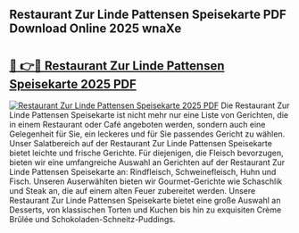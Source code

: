 ## Restaurant Zur Linde Pattensen Speisekarte PDF Download Online 2025 wnaXe

# <h2><a href="http://gc6eb97.nevu.top/?p=Restaurant+Zur+Linde+Pattensen+Speisekarte">🔗 👉🔴 Restaurant Zur Linde Pattensen Speisekarte 2025 PDF</a></h2>

[![Restaurant Zur Linde Pattensen Speisekarte 2025 PDF](https://i.imgur.com/dBaPXMq.png)](http://gc6eb97.nevu.top/?p=Restaurant+Zur+Linde+Pattensen+Speisekarte)
Die Restaurant Zur Linde Pattensen Speisekarte ist nicht mehr nur eine Liste von Gerichten, die in einem Restaurant oder Café angeboten werden, sondern auch eine Gelegenheit für Sie, ein leckeres und für Sie passendes Gericht zu wählen. Unser Salatbereich auf der Restaurant Zur Linde Pattensen Speisekarte bietet leichte und frische Gerichte. Für diejenigen, die Fleisch bevorzugen, bieten wir eine umfangreiche Auswahl an Gerichten auf der Restaurant Zur Linde Pattensen Speisekarte an: Rindfleisch, Schweinefleisch, Huhn und Fisch. Unseren Auserwählten bieten wir Gourmet-Gerichte wie Schaschlik und Steak an, die auf einem alten Feuer zubereitet werden. Unsere Restaurant Zur Linde Pattensen Speisekarte bietet eine große Auswahl an Desserts, von klassischen Torten und Kuchen bis hin zu exquisiten Crème Brûlée und Schokoladen-Schneitz-Puddings.
